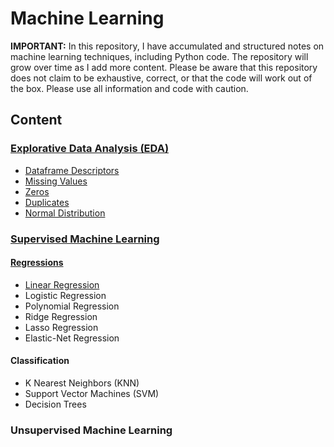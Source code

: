 # Machine Learning
**IMPORTANT:** In this repository, I have accumulated and structured notes on machine learning techniques, including Python code. The repository will grow over time as I add more content. Please be aware that this repository does not claim to be exhaustive, correct, or that the code will work out of the box. Please use all information and code with caution.

## Content
### [Explorative Data Analysis (EDA)](https://github.com/tbgrun/machine_learning/blob/main/01%20-%20Explorative%20Data%20Analysis/00%20-%20Explorative%20Data%20Analysis.md)
* [Dataframe Descriptors]()
* [Missing Values]()
* [Zeros]()
* [Duplicates]()
* [Normal Distribution]()
### [Supervised Machine Learning](https://github.com/tbgrun/machine_learning/blob/main/supervised_ml/01%20-%20Supervised%20Machine%20Learning.md)
#### [Regressions](https://github.com/tbgrun/machine_learning/blob/main/supervised_ml/02%20-%20Regressions.md)
* [Linear Regression](https://github.com/tbgrun/machine_learning/blob/main/supervised_ml/02.01%20-%20Linear%20Regression.md)
* Logistic Regression
* Polynomial Regression
* Ridge Regression
* Lasso Regression
* Elastic-Net Regression
#### Classification
* K Nearest Neighbors (KNN)
* Support Vector Machines (SVM)
* Decision Trees
### Unsupervised Machine Learning

